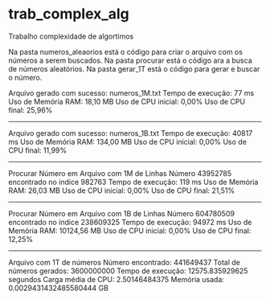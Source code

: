 # trab_complex_alg
Trabalho complexidade de algortimos

Na pasta numeros_aleaorios está o código para criar o arquivo com os números a serem buscados.
Na pasta procurar está o código ara a busca de números aleatórios.
Na pasta gerar_1T está o código para gerar e buscar o número.

Arquivo gerado com sucesso: numeros_1M.txt
Tempo de execução: 77 ms
Uso de Memória RAM: 18,10 MB
Uso de CPU inicial: 0,00%
Uso de CPU final: 25,96%

--------------------------------

Arquivo gerado com sucesso: numeros_1B.txt
Tempo de execução: 40817 ms
Uso de Memória RAM: 134,00 MB
Uso de CPU inicial: 0,00%
Uso de CPU final: 11,99%

--------------------------------

Procurar Número em Arquivo com 1M de Linhas
Número 43952785 encontrado no índice 982763
Tempo de execução: 119 ms
Uso de Memória RAM: 26,03 MB
Uso de CPU inicial: 0,00%
Uso de CPU final: 21,51%

--------------------------------
Procurar Número em Arquivo com 1B de Linhas
Número 604780509 encontrado no índice 238609325
Tempo de execução: 94972 ms
Uso de Memória RAM: 10124,56 MB
Uso de CPU inicial: 0,00%
Uso de CPU final: 12,25%

-------------------------------
Arquivo com 1T de números
Número encontrado: 441649437
Total de números gerados: 3600000000
Tempo de execução: 12575.835929625 segundos
Carga média de CPU: 2.50146484375
Memória usada: 0.0029431432485580444 GB
